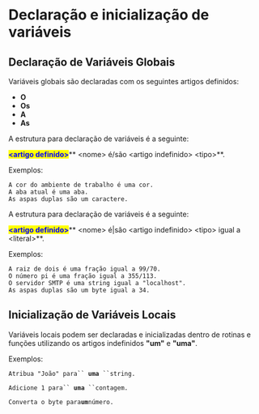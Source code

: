 # Declaração e inicialização de variáveis

## Declaração de Variáveis Globais

Variáveis globais são declaradas com os seguintes artigos definidos:

* **O**
* **Os**
* **A**
* **As**

A estrutura para declaração de variáveis é a seguinte:

<mark style="color:blue;">**\<artigo definido>**</mark>** **<mark style="color:purple;">**\<nome>**</mark>** é/são **<mark style="color:red;">**\<artigo indefinido>**</mark>** **<mark style="color:green;">**\<tipo>**</mark>.

Exemplos:

```
A cor do ambiente de trabalho é uma cor.
A aba atual é uma aba.
As aspas duplas são um caractere.
```

A estrutura para declaração de variáveis é a seguinte:

<mark style="color:blue;">**\<artigo definido>**</mark>** **<mark style="color:purple;">**\<nome>**</mark>** é|são **<mark style="color:red;">**\<artigo indefinido>**</mark>** **<mark style="color:green;">**\<tipo>**</mark>** igual a **<mark style="background-color:orange;">**\<literal>**</mark>.

Exemplos:

```
A raiz de dois é uma fração igual a 99/70.
O número pi é uma fração igual a 355/113.
O servidor SMTP é uma string igual a "localhost".
As aspas duplas são um byte igual a 34.
```

## Inicialização de Variáveis Locais

Variáveis locais podem ser declaradas e inicializadas dentro de rotinas e funções utilizando os artigos indefinidos **"um"** e **"uma"**.

Exemplos:

`Atribua "João" para`` `**`uma`**` ``string.`

`Adicione 1 para`` `**`uma`**` ``contagem.`

`Converta o byte para`**`um`**`número.`
